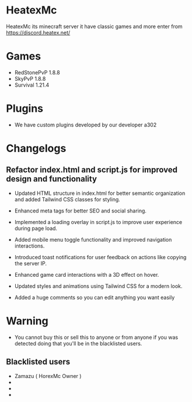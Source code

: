 # HeatexMc
HeatexMc its minecraft server it have classic games and more enter from https://discord.heatex.net/

# Games
- RedStonePvP 1.8.8
- SkyPvP 1.8.8
- Survival 1.21.4
# Plugins
- We have custom plugins developed by our developer a302
# Changelogs
## Refactor index.html and script.js for improved design and functionality
- Updated HTML structure in index.html for better semantic organization and added Tailwind CSS classes for styling.
- Enhanced meta tags for better SEO and social sharing.
- Implemented a loading overlay in script.js to improve user experience during page load.
- Added mobile menu toggle functionality and improved navigation interactions.
- Introduced toast notifications for user feedback on actions like copying the server IP.
- Enhanced game card interactions with a 3D effect on hover.
- Updated styles and animations using Tailwind CSS for a modern look.

- Added a huge comments so you can edit anything you want easily

# Warning 
- You cannot buy this or sell this to anyone or from anyone if you was detected doing that you'll be in the blacklisted users.


## Blacklisted users
- Zamazu ( HorexMc Owner )
-
-
-
